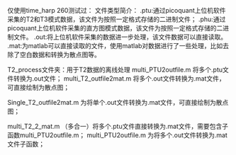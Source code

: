 仅使用time_harp 260测试过：
文件类型简介：
.ptu:通过picoquant上位机软件采集的T2和T3模式数据，该文件为按照一定格式存储的二进制文件；
.phu:通过picoquant上位机软件采集的直方图模式数据，该文件为按照一定格式存储的二进制文件。
.out:将上位机软件采集的数据进一步处理，该文件数据可以直接读取。
.mat:为matlab可以直接读取的文件，使用matlab对数据进行了一些处理，比如去除了空白数据和转换为散点图等。


T2_process文件夹：用于T2数据的离线处理
multi_PTU2outfile.m  将多个.ptu文件转换为.out文件；
multi_T2_outfile2mat.m 将多个.out文件转换为.mat文件，可直接绘制为散点图；

Single_T2_outfile2mat.m 为将单个.out文件转换为.mat文件，可直接绘制为散点图；

multi_T2_2_mat.m （多合一）将多个.ptu文件直接转换为.mat文件，需要包含子函数multi_PTU2outfile.m；
multi_PTU2outfile.m 为将多个.out文件转换为.mat文件子函数；
